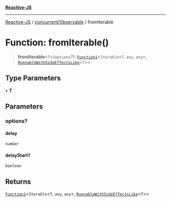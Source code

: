 [**Reactive-JS**](../../../README.md)

***

[Reactive-JS](../../../README.md) / [concurrent/Observable](../README.md) / fromIterable

# Function: fromIterable()

> **fromIterable**\<`T`\>(`options`?): [`Function1`](../../../functions/type-aliases/Function1.md)\<`Iterable`\<`T`, `any`, `any`\>, [`RunnableWithSideEffectsLike`](../../interfaces/RunnableWithSideEffectsLike.md)\<`T`\>\>

## Type Parameters

• **T**

## Parameters

### options?

#### delay

`number`

#### delayStart?

`boolean`

## Returns

[`Function1`](../../../functions/type-aliases/Function1.md)\<`Iterable`\<`T`, `any`, `any`\>, [`RunnableWithSideEffectsLike`](../../interfaces/RunnableWithSideEffectsLike.md)\<`T`\>\>
